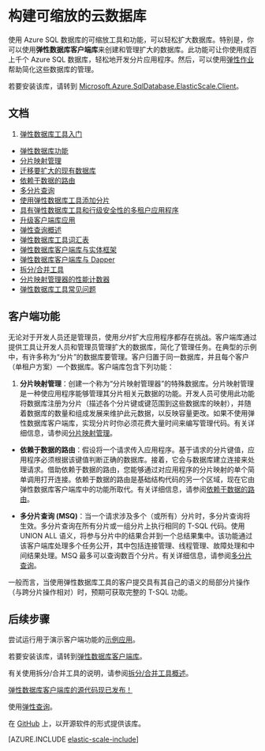<properties
    pageTitle="构建可缩放的云数据库 | Azure"
    description="使用弹性数据库客户端库构建可缩放的 .NET 数据库应用"
    services="sql-database"
    documentationCenter=""
    manager="jhubbard"
    authors="ddove"
    editor=""/>

<tags
    ms.service="sql-database"
    ms.workload="sql-database"
    ms.tgt_pltfrm="na"
    ms.devlang="na"
    ms.topic="article"
    ms.date="09/06/2016"
    ms.author="ddove"/>

# 构建可缩放的云数据库

使用 Azure SQL 数据库的可缩放工具和功能，可以轻松扩大数据库。特别是，你可以使用**弹性数据库客户端库**来创建和管理扩大的数据库。此功能可让你使用成百上千个 Azure SQL 数据库，轻松地开发分片应用程序。然后，可以使用[弹性作业](/documentation/articles/sql-database-elastic-jobs-powershell/)帮助简化这些数据库的管理。

若要安装该库，请转到 [Microsoft.Azure.SqlDatabase.ElasticScale.Client](https://www.nuget.org/packages/Microsoft.Azure.SqlDatabase.ElasticScale.Client/)。

## 文档
1. [弹性数据库工具入门](/documentation/articles/sql-database-elastic-scale-get-started/)
* [弹性数据库功能](/documentation/articles/sql-database-elastic-scale-introduction/)
* [分片映射管理](/documentation/articles/sql-database-elastic-scale-shard-map-management/)
* [迁移要扩大的现有数据库](/documentation/articles/sql-database-elastic-convert-to-use-elastic-tools/)
* [依赖于数据的路由](/documentation/articles/sql-database-elastic-scale-data-dependent-routing/)
* [多分片查询](/documentation/articles/sql-database-elastic-scale-multishard-querying/)
* [使用弹性数据库工具添加分片](/documentation/articles/sql-database-elastic-scale-add-a-shard/)
* [具有弹性数据库工具和行级安全性的多租户应用程序](/documentation/articles/sql-database-elastic-tools-multi-tenant-row-level-security/)
* [升级客户端库应用](/documentation/articles/sql-database-elastic-scale-upgrade-client-library/)
* [弹性查询概述](/documentation/articles/sql-database-elastic-query-overview/)
* [弹性数据库工具词汇表](/documentation/articles/sql-database-elastic-scale-glossary/)
* [弹性数据库客户端库与实体框架](/documentation/articles/sql-database-elastic-scale-use-entity-framework-applications-visual-studio/)
* [弹性数据库客户端库与 Dapper](/documentation/articles/sql-database-elastic-scale-working-with-dapper/)
* [拆分/合并工具](/documentation/articles/sql-database-elastic-scale-overview-split-and-merge/)
* [分片映射管理器的性能计数器](/documentation/articles/sql-database-elastic-database-client-library/)
* [弹性数据库工具常见问题](/documentation/articles/sql-database-elastic-scale-faq/)

## 客户端功能

无论对于开发人员还是管理员，使用*分片*扩大应用程序都存在挑战。客户端库通过提供工具让开发人员和管理员管理扩大的数据库，简化了管理任务。在典型的示例中，有许多称为“分片”的数据库要管理。客户归置于同一数据库，并且每个客户（单租户方案）一个数据库。客户端库包含下列功能：

1.  **分片映射管理**：创建一个称为“分片映射管理器”的特殊数据库。分片映射管理是一种使应用程序能够管理其分片相关元数据的功能。开发人员可使用此功能将数据库注册为分片（描述各个分片键或键范围到这些数据库的映射），并随着数据库的数量和组成发展来维护此元数据，以反映容量更改。如果不使用弹性数据库客户端库，实现分片时你必须花费大量时间来编写管理代码。有关详细信息，请参阅[分片映射管理](/documentation/articles/sql-database-elastic-scale-shard-map-management/)。

* **依赖于数据的路由**：假设将一个请求传入应用程序。基于请求的分片键值，应用程序必须根据该键值判断正确的数据库。接着，它会与数据库建立连接来处理请求。借助依赖于数据的路由，您能够通过对应用程序的分片映射的单个简单调用打开连接。依赖于数据的路由是基础结构代码的另一个区域，现在它由弹性数据库客户端库中的功能所取代。有关详细信息，请参阅[依赖于数据的路由](/documentation/articles/sql-database-elastic-scale-data-dependent-routing/)。

* **多分片查询 (MSQ)**：当一个请求涉及多个（或所有）分片时，多分片查询将生效。多分片查询在所有分片或一组分片上执行相同的 T-SQL 代码。使用 UNION ALL 语义，将参与分片中的结果合并到一个总结果集中。该功能通过该客户端库处理多个任务公开，其中包括连接管理、线程管理、故障处理和中间结果处理。MSQ 最多可以查询数百个分片。有关详细信息，请参阅[多分片查询](/documentation/articles/sql-database-elastic-scale-multishard-querying/)。

一般而言，当使用弹性数据库工具的客户提交具有其自己的语义的局部分片操作（与跨分片操作相对）时，预期可获取完整的 T-SQL 功能。

## 后续步骤

尝试运行用于演示客户端功能的[示例应用](/documentation/articles/sql-database-elastic-scale-get-started/)。

若要安装该库，请转到[弹性数据库客户端库](http://www.nuget.org/packages/Microsoft.Azure.SqlDatabase.ElasticScale.Client/)。

有关使用拆分/合并工具的说明，请参阅[拆分/合并工具概述](/documentation/articles/sql-database-elastic-scale-overview-split-and-merge/)。

[弹性数据库客户端库的源代码现已发布！](https://azure.microsoft.com/blog/elastic-database-client-library-is-now-open-sourced)

使用[弹性查询](/documentation/articles/sql-database-elastic-query-overview/)。

在 [GitHub](https://github.com/Azure/elastic-db-tools) 上，以开源软件的形式提供该库。


[AZURE.INCLUDE [elastic-scale-include](../../includes/elastic-scale-include.md)]

<!--Anchors-->
<!--Image references-->
[1]: ./media/sql-database-elastic-database-client-library/glossary.png

<!---HONumber=Mooncake_Quality_Review_1202_2016-->